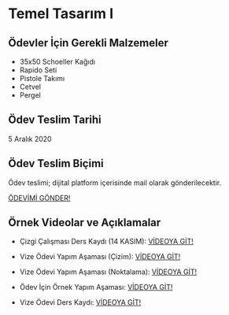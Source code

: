 # Temel Tasarım I

## Ödevler İçin Gerekli Malzemeler
- 35x50 Schoeller Kağıdı
- Rapido Seti
- Pistole Takımı
- Cetvel
- Pergel

## Ödev Teslim Tarihi
5 Aralık 2020

## Ödev Teslim Biçimi
Ödev teslimi; dijital platform içerisinde mail olarak gönderilecektir.

[ÖDEVİMİ GÖNDER!](mailto:temeltasarimikibinyirmi@gmail.com)

## Örnek Videolar ve Açıklamalar
- Çizgi Çalışması Ders Kaydı (14 KASIM): [VİDEOYA GİT!](https://youtu.be/BWH4rwGyW04)

- Vize Ödevi Yapım Aşaması (Çizim): [VİDEOYA GİT!](https://youtu.be/Z3Li245P93o)

- Vize Ödevi Yapım Aşaması (Noktalama): [VİDEOYA GİT!](https://youtu.be/dzfsC8U41bk)

- Ödev İçin Örnek Yapım Aşaması: [VİDEOYA GİT!](https://youtu.be/kTYIghyBIlA)

- Vize Ödevi Ders Kaydı: [VİDEOYA GİT!](https://www.youtube.com/watch?v=h-jjb3IKZzI&feature=youtu.be)